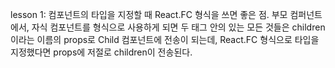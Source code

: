 lesson 1: 컴포넌트의 타입을 지정할 때 React.FC<ChildrenProps> 형식을 쓰면 좋은 점. 부모 컴퍼넌트에서, 자식 컴포넌트를 <Child></Child> 형식으로 사용하게 되면 두 태그 안의 있는 모든 것들은 children 이라는 이름의 props로 Child 컴포넌트에 전송이 되는데, React.FC<ChildrenProps> 형식으로 타입을 지정했다면 props에 저절로 children이 전송된다.<br/>
